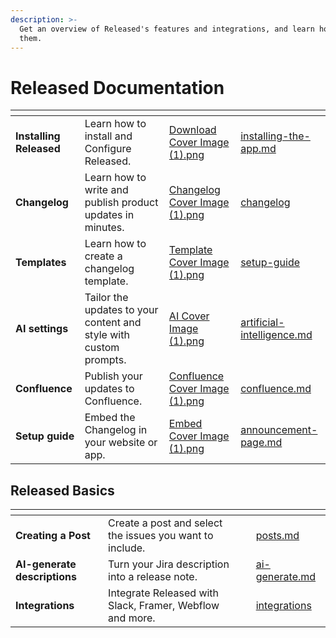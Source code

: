 ```yaml
---
description: >-
  Get an overview of Released's features and integrations, and learn how to use
  them.
---
```


# Released Documentation

<table data-view="cards"><thead><tr><th></th><th></th><th data-hidden data-card-cover data-type="files"></th><th data-hidden data-card-target data-type="content-ref"></th></tr></thead><tbody><tr><td><strong>Installing Released</strong></td><td>Learn how to install and Configure Released.</td><td><a href=".gitbook/assets/Download Cover Image (1).png">Download Cover Image (1).png</a></td><td><a href="getting-started/installing-the-app.md">installing-the-app.md</a></td></tr><tr><td><strong>Changelog</strong></td><td>Learn how to write and publish product updates in minutes.</td><td><a href=".gitbook/assets/Changelog Cover Image (1).png">Changelog Cover Image (1).png</a></td><td><a href="product-tour/changelog/">changelog</a></td></tr><tr><td><strong>Templates</strong></td><td>Learn how to create a changelog template.</td><td><a href=".gitbook/assets/Template Cover Image (1).png">Template Cover Image (1).png</a></td><td><a href="getting-started/setup-guide/">setup-guide</a></td></tr><tr><td><strong>AI settings</strong></td><td>Tailor the updates to your content and style with custom prompts.</td><td><a href=".gitbook/assets/AI Cover Image (1).png">AI Cover Image (1).png</a></td><td><a href="product-tour/settings/artificial-intelligence.md">artificial-intelligence.md</a></td></tr><tr><td><strong>Confluence</strong> </td><td>Publish your updates to Confluence.</td><td><a href=".gitbook/assets/Confluence Cover Image (1).png">Confluence Cover Image (1).png</a></td><td><a href="product-tour/settings/confluence.md">confluence.md</a></td></tr><tr><td><strong>Setup guide</strong></td><td>Embed the Changelog in your website or app.</td><td><a href=".gitbook/assets/Embed Cover Image (1).png">Embed Cover Image (1).png</a></td><td><a href="product-tour/settings/announcement-page.md">announcement-page.md</a></td></tr></tbody></table>

## Released Basics

<table data-view="cards"><thead><tr><th></th><th></th><th></th><th data-hidden data-card-target data-type="content-ref"></th></tr></thead><tbody><tr><td><strong>Creating a Post</strong></td><td>Create a post and select the issues you want to include.</td><td></td><td><a href="product-tour/changelog/posts.md">posts.md</a></td></tr><tr><td><strong>AI-generate descriptions</strong></td><td>Turn your Jira description into a release note. </td><td></td><td><a href="product-tour/changelog/editor/ai-generate.md">ai-generate.md</a></td></tr><tr><td><strong>Integrations</strong></td><td>Integrate Released with Slack, Framer, Webflow and more. </td><td></td><td><a href="product-tour/integrations/">integrations</a></td></tr></tbody></table>
